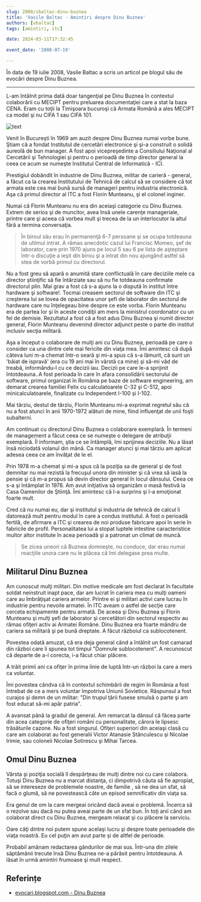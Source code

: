 ```yaml
---
slug: 2008/vbaltac-dinu-buznea
title: 'Vasile Baltac - Amintiri despre Dinu Buznea'
authors: [vbaltac]
tags: [amintiri, itc]

date: 2024-03-11T17:32:45

event_date: '2008-07-19'

---
```


În data de 19 iulie 2008, Vasile Baltac a scris un articol pe blogul
său de evocări despre Dinu Buznea.

<!-- truncate -->

---

L-am întâlnit prima dată doar tangenţial pe Dinu Buznea în contextul colaborării cu MECIPT pentru preluarea documentaţiei care a stat la baza CENA. Eram cu toţii la Timişoara bucuroşi că Armata Română a ales MECIPT ca model şi nu CIFA 1 sau CIFA 101.

![text](https://cronica-it.github.io/imagini/2008/dbuznea-istoria-informaticii-romanesti/dinu-buznea.jpg)

Venit în Bucureşti în 1969 am auzit despre Dinu Buznea numai vorbe bune. Ştiam că a fondat Institutul de cercetări electronice şi şi-a construit o solidă aureolă de bun manager. A fost apoi vicepreşedinte a Consiliului Naţional al Cercetării şi Tehnologiei şi pentru o perioadă de timp director general la ceea ce acum se numeşte Institutul Central de Informatică - ICI.

Prestigiul dobândit în industrie de Dinu Buznea, militar de carieră - general, a făcut ca la crearea Institutului de Tehnică de calcul să se considere că tot armata este cea mai bună sursă de manageri pentru industria electronică. Aşa că primul director al ITC a fost Florin Munteanu, şi el colonel inginer.

Numai că Florin Munteanu nu era din aceiaşi categorie cu Dinu Buznea. Extrem de serios şi de muncitor, avea însă unele carenţe manageriale, printre care şi aceea că vorbea mult şi trecea de la un interlocutor la altul fără a termina conversaţia.

> În biroul său erau în permanenţă 6-7 persoane şi se ocupa totdeauna de ultimul intrat. A rămas anecdotic cazul lui Francisc Momeo, şef de laborator, care prin 1970 ajuns pe locul 5 sau 6 pe lista de aşteptare într-o discuţie a ieşit din birou şi a intrat din nou ajungând astfel să stea de vorbă primul cu directorul.

Nu a fost greu să apară o anumită stare conflictuală în care deciziile mele ca director ştiinţific să fie întârziate sau să nu fie totdeauna confirmate directorul plin. Mai grav a fost că s-a ajuns la o dispută în institut între hardware şi software!. Tocmai creasem sectorul de software din ITC şi creşterea lui se lovea de opacitatea unor şefi de laborator din sectorul de hardware care nu înţelegeau bine despre ce este vorba. Florin Munteanu era de partea lor şi în aceste condiţii am mers la ministrul coordonator cu un fel de demisie. Rezultatul a fost că a fost adus Dinu Buznea şi numit director general, Florin Munteanu devenind director adjunct peste o parte din institut inclusiv secţia militară.

Aşa a început o colaborare de mulţi ani cu Dinu Buznea, perioadă pe care o consider ca una dintre cele mai fericite din viaţa mea. Îmi amintesc că după câteva luni m-a chemat într-o seară şi mi-a spus că s-a lămurit, că sunt un 'băiat de ispravă' (era cu 19 ani mai în vârstă ca mine) şi să-mi văd de treabă, informându-l cu ce decizii iau. Decizii pe care le-a sprijinit întotdeauna..A fost perioada în care în afara consolidării sectorului de software, primul organizat în România pe baze de software engineering, am demarat crearea familiei Felix cu calculatoarele C-32 şi C-512, apoi minicalculatoarele, finalizate cu Independent I-100 şi I-102.

Mai târziu, destul de târziu, Florin Munteanu mi-a exprimat regretul său că nu a fost atunci în anii 1970-1972 alături de mine, fiind influenţat de unii foşti subalterni.

Am continuat cu directorul Dinu Buznea o colaborare exemplară. În termeni de management a făcut ceea ce se numeşte o delegare de atribuţii exemplară. Îl informam, ştia ce se întâmplă, îmi sprijinea deciziile. Nu a lăsat însă niciodată volanul din mână. Ca manager atunci şi mai târziu am aplicat adesea ceea ce am învăţat de le el.

Prin 1978 m-a chemat şi mi-a spus că la poziţia sa de general şi de fost demnitar nu mai rezistă la frecuşul unora din minister şi că vrea să iasă la pensie şi că m-a propus să devin director general în locul dânsului. Ceea ce s-a şi întâmplat în 1978. Am avut iniţiativa să organizăm o masă festivă la Casa Oamenilor de Ştiinţă. Îmi amintesc că l-a surprins şi l-a emoţionat foarte mult.

Cred că nu numai eu, dar şi institutul şi industria de tehnică de calcul îi datorează mult pentru modul în care a condus institutul. A fost o perioadă fertilă, de afirmare a ITC şi crearea de noi produse fabricare apoi în serie în fabricile de profil. Personalitatea lui a stopat luptele intestine caracteristice multor altor institute în acea perioadă şi a patronat un climat de muncă.

> Se zicea uneori că Buznea domneşte, nu conduce, dar erau numai reacţiile unora care nu le plăcea că îmi delegase prea multe.

## Militarul Dinu Buznea

Am cunoscut mulţi militari. Din motive medicale am fost declarat în facultate soldat neinstruit inapt pace, dar am lucrat în cariera mea cu mulţi oameni care au îmbrăţişat cariera armelor. Printre ei şi militari activi care lucrau în industrie pentru nevoile armatei.
În ITC aveam o astfel de secţie care cerceta echipamente pentru armată. De aceea şi Dinu Buznea şi Florin Munteanu şi mulţi şefi de laborator şi cercetători din sectorul respectiv au rămas ofiţeri activ ai Armatei Române.
Dinu Buznea era foarte mândru de cariera sa militară şi pe bună dreptate. A făcut războiul ca sublocotenent.

Povestea odată amuzat, că era deja general când a întâlnit un fost camarad din război care îi spunea tot timpul "Domnule sublocotenent". A recunoscut că departe de a-l corecta, i-a făcut chiar plăcere.

A trăit primii ani ca ofiţer în prima linie de luptă într-un război la care a mers ca voluntar.

Îmi povestea cândva că în contextul schimbării de regim în România a fost întrebat de ce a mers voluntar împotriva Uniunii Sovietice. Răspunsul a fost curajos şi demn de un militar: "Din trupul ţării fusese smulsă o parte şi am fost educat să-mi apăr patria".

A avansat până la gradul de general. Am remarcat la dânsul că făcea parte din acea categorie de ofiţeri români cu personalitate, cărora le lipsesc trăsăturile cazone. Nu a fost singurul. Ofiţeri superiori din aceiaşi clasă cu care am colaborat au fost generalii Victor Atanasie Stănculescu şi Nicolae Irimie, sau coloneii Nicolae Sotirescu şi Mihai Tarcea.

## Omul Dinu Buznea

Vârsta şi poziţia socială îl despărţeau de mulţi dintre noi cu care colabora. Totuşi Dinu Buznea nu a marcat distanţa, ci dimpotrivă căuta să fie apropiat, să se intereseze de problemele noastre, de familie , să ne dea un sfat, să facă o glumă, să ne povestească câte un episod semnificativ din viaţa sa.

Era genul de om la care mergeai oricând dacă aveai o problemă. Încerca să o rezolve sau dacă nu putea aveai parte de un sfat bun.
În toţi anii când am colaborat direct cu Dinu Buznea, mergeam relaxat şi cu plăcere la serviciu.

Oare câţi dintre noi putem spune acelaşi lucru şi despre toate perioadele din viaţa noastră. Eu cel puţin am avut parte şi de altfel de perioade.

Probabil amânam redactarea gândurilor de mai sus.
Într-una din zilele săptămânii trecute însă Dinu Buznea ne-a părăsit pentru întotdeauna.
A lăsat în urmă amintiri frumoase şi mult respect.

## Referințe

- [evocari.blogspot.com - Dinu Buznea](http://evocari.blogspot.com/2008/07/dinu-buznea.html)
